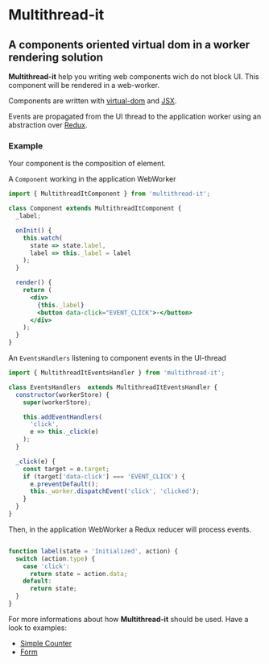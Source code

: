 # Multithread-it
## A components oriented virtual dom in a worker rendering solution

**Multithread-it** help you writing web components wich do not block UI.
This component will be rendered in a web-worker.

Components are written with [virtual-dom](https://github.com/Matt-Esch/virtual-dom) and [JSX](https://github.com/facebook/jsx).

Events are propagated from the UI thread to the application worker using an abstraction over [Redux](https://github.com/rackt/redux).

### Example

Your component is the composition of element.

A `Component` working in the application WebWorker
```jsx
import { MultithreadItComponent } from 'multithread-it';

class Component extends MultithreadItComponent {
  _label; 

  onInit() {
    this.watch(
      state => state.label,
      label => this._label = label
    );
  }

  render() {
    return (
      <div>
        {this._label}
        <button data-click="EVENT_CLICK">-</button>
      </div>
    );
  }
}
```

An `EventsHandlers` listening to component events in the UI-thread
```jsx
import { MultithreadItEventsHandler } from 'multithread-it';

class EventsHandlers  extends MultithreadItEventsHandler {
  constructor(workerStore) {
    super(workerStore);

    this.addEventHandlers(
      'click',
      e => this._click(e)
    );
  }

  _click(e) {
    const target = e.target;
    if (target['data-click'] === 'EVENT_CLICK') {
      e.preventDefault();
      this._worker.dispatchEvent('click', 'clicked');
    }
  }
}
```

Then, in the application WebWorker a Redux reducer will process events.
```js

function label(state = 'Initialized', action) {
  switch (action.type) {
    case 'click':
      return state = action.data;
    default:
      return state;
  }
}
```

For more informations about how **Multithread-it** should be used.
Have a look to examples:
 - [Simple Counter](https://github.com/Proxy-wasted-time-counter/multithread-it/tree/master/examples/counter)
 - [Form](https://github.com/Proxy-wasted-time-counter/multithread-it/tree/master/examples/form)